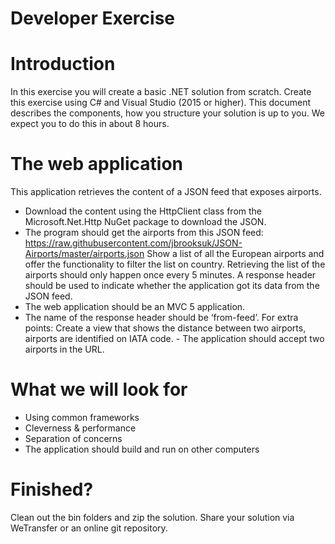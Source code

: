 # Developer Exercise

# Introduction
  In this exercise you will create a basic .NET solution from scratch. Create this exercise using C# and Visual Studio (2015 or higher). This document describes the components, how you structure your solution is up to you. We expect you to do this in about 8 hours.

# The web application
This application retrieves the content of a JSON feed that exposes airports. 
-	Download the content using the HttpClient class from the Microsoft.Net.Http NuGet package to download the JSON.
-	The program should get the airports from this JSON feed: https://raw.githubusercontent.com/jbrooksuk/JSON-Airports/master/airports.json
Show a list of all the European airports and offer the functionality to filter the list on country. Retrieving the list of the airports should only happen once every 5 minutes. A response header should be used to indicate whether the application got its data from the JSON feed.
-	The web application should be an MVC 5 application.
-	The name of the response header should be ‘from-feed’.
For extra points:
Create a view that shows the distance between two airports, airports are identified on IATA code. -	The application should accept two airports in the URL. 

# What we will look for
-	Using common frameworks
-	Cleverness & performance
-	Separation of concerns
-	The application should build and run on other computers

# Finished?
Clean out the bin folders and zip the solution. Share your solution via WeTransfer or an online git repository.
